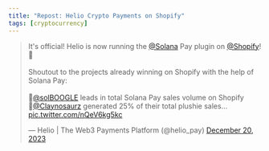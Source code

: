 ```yaml
---
title: "Repost: Helio Crypto Payments on Shopify"
tags: [cryptocurrency]
---
```


<blockquote class="twitter-tweet"><p lang="en" dir="ltr">It&#39;s official! Helio is now running the <a href="https://twitter.com/solana?ref_src=twsrc%5Etfw">@Solana</a> Pay plugin on <a href="https://twitter.com/Shopify?ref_src=twsrc%5Etfw">@Shopify</a>! ​​🤝<br><br>Shoutout to the projects already winning on Shopify with the help of Solana Pay:<br><br>👻<a href="https://twitter.com/solBOOGLE?ref_src=twsrc%5Etfw">@solBOOGLE</a> leads in total Solana Pay sales volume on Shopify<br>🦖<a href="https://twitter.com/Claynosaurz?ref_src=twsrc%5Etfw">@Claynosaurz</a> generated 25% of their total plushie sales… <a href="https://t.co/nQeV6kg5kc">pic.twitter.com/nQeV6kg5kc</a></p>&mdash; Helio | The Web3 Payments Platform (@helio_pay) <a href="https://twitter.com/helio_pay/status/1737503157721174364?ref_src=twsrc%5Etfw">December 20, 2023</a></blockquote> <script async src="https://platform.twitter.com/widgets.js" charset="utf-8"></script>
